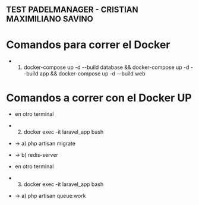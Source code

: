 ## TEST PADELMANAGER - CRISTIAN MAXIMILIANO SAVINO

# Comandos para correr el Docker
* 1) docker-compose up -d --build database && docker-compose up -d --build app && docker-compose up -d --build web

# Comandos a correr con el Docker UP

* en otro terminal
* 2) docker exec -it laravel_app bash
* -> a) php artisan migrate
* -> b) redis-server

* en otro terminal
* 3) docker exec -it laravel_app bash
* -> a) php artisan queue:work